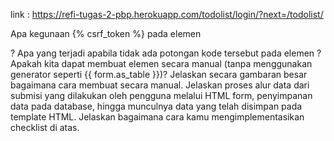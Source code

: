 link : https://refi-tugas-2-pbp.herokuapp.com/todolist/login/?next=/todolist/

Apa kegunaan {% csrf_token %} pada elemen <form>? Apa yang terjadi apabila tidak ada potongan kode tersebut pada elemen <form>?
 Apakah kita dapat membuat elemen <form> secara manual (tanpa menggunakan generator seperti {{ form.as_table }})? Jelaskan secara gambaran besar bagaimana cara membuat <form> secara manual.
 Jelaskan proses alur data dari submisi yang dilakukan oleh pengguna melalui HTML form, penyimpanan data pada database, hingga munculnya data yang telah disimpan pada template HTML.
 Jelaskan bagaimana cara kamu mengimplementasikan checklist di atas.